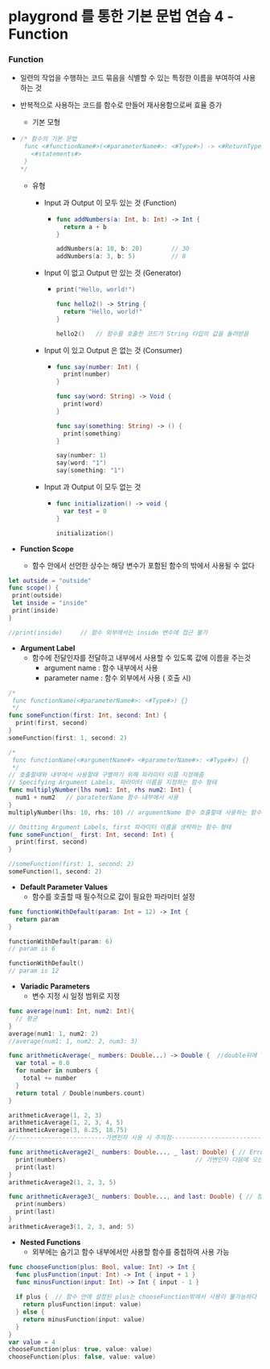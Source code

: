 # playgrond 를 통한 기본 문법 연습 4 - Function

### Function


- 일련의 작업을 수행하는 코드 묶음을 식별할 수 있는 특정한 이름을 부여하여 사용하는 것

- 반복적으로 사용하는 코드를 함수로 만들어 재사용함으로써 효율 증가


  - 기본 모형

- ```swift
  /* 함수의 기본 문법
   func <#functionName#>(<#parameterName#>: <#Type#>) -> <#ReturnType#> {
     <#statements#>
   }
  */
  ```


  - 유형

    - Input 과 Output 이 모두 있는 것 (Function)
      
      - ```swift
        func addNumbers(a: Int, b: Int) -> Int {
          return a + b
        }
        
        addNumbers(a: 10, b: 20) 		// 30
        addNumbers(a: 3, b: 5)			// 8
        ```
    - Input 이 없고 Output 만 있는 것 (Generator)
      
      - ```swift
        print("Hello, world!")
        
        func hello2() -> String {
          return "Hello, world!"
        }
        
        hello2()   // 함수를 호출한 코드가 String 타입의 값을 돌려받음
        ```
    - Input 이 있고 Output 은 없는 것 (Consumer)
      
      - ```swift
        func say(number: Int) {
          print(number)
        }
        
        func say(word: String) -> Void {
          print(word)
        }
        
        func say(something: String) -> () {
          print(something)
        }
        
        say(number: 1)
        say(word: "1")
        say(something: "1")
        ```
    - Input 과 Output 이 모두 없는 것
      - ```swift
        func initialization() -> void {
          var test = 0
        }
        
        initialization()
        ```

- **Function Scope**
  
  - 함수 안에서 선언한 상수는 해당 변수가 포함된 함수의 밖에서 사용될 수 없다

 ```swift
let outside = "outside"
func scope() {
  print(outside)
  let inside = "inside"
  print(inside)
}

//print(inside)		// 함수 외부에서는 inside 변수에 접근 불가
 ```

- **Argument Label**
  - 함수에 전달인자를 전달하고 내부에서 사용할 수 있도록 값에 이름을 주는것
    - argument name : 함수 내부에서 사용
    - parameter name : 함수 외부에서 사용 ( 호출 시)

```swift
/* 
 func functionName(<#parameterName#>: <#Type#>) {}
 */
func someFunction(first: Int, second: Int) {
  print(first, second)
}
someFunction(first: 1, second: 2)

/*
 func functionName(<#argumentName#> <#parameterName#>: <#Type#>) {}
 */
// 호출할때와 내부에서 사용할때 구별하기 위해 파라미터 이름 지정해줌
// Specifying Argument Labels, 파라미터 이름을 지정하는 함수 형태
func multiplyNumber(lhs num1: Int, rhs num2: Int) {
  num1 + num2	// parateterName 함수 내부에서 사용 
}
multiplyNumber(lhs: 10, rhs: 10) // argumentName 함수 호출할때 사용하는 함수

// Omitting Argument Labels, first 파라미터 이름을 생략하는 함수 형태
func someFunction(_ first: Int, second: Int) {
  print(first, second)
}

//someFunction(first: 1, second: 2)
someFunction(1, second: 2)
```

- **Default Parameter Values**
  - 함수를 호출할 때 필수적으로 값이 필요한 파라미터 설정

```swift
func functionWithDefault(param: Int = 12) -> Int {
  return param
}

functionWithDefault(param: 6)
// param is 6

functionWithDefault()
// param is 12
```

- **Variadic Parameters**
  - 변수 지정 시 일정 범위로 지정

```swift
func average(num1: Int, num2: Int){
  // 평균
}
average(num1: 1, num2: 2)
//average(num1: 1, num2: 2, num3: 3)

func arithmeticAverage(_ numbers: Double...) -> Double {  //double뒤에 "..."
  var total = 0.0
  for number in numbers {
    total += number
  }
  return total / Double(numbers.count)
}

arithmeticAverage(1, 2, 3)
arithmeticAverage(1, 2, 3, 4, 5)
arithmeticAverage(3, 8.25, 18.75)
//-------------------------가변인자 사용 시 주의점--------------------------------

func arithmeticAverage2(_ numbers: Double..., _ last: Double) { // Error
  print(numbers)									// 가변인자 다음에 오는 인자 뒤에는 값이 있어야 함
  print(last)
}
arithmeticAverage2(1, 2, 3, 5)

func arithmeticAverage3(_ numbers: Double..., and last: Double) { // 정상
  print(numbers)
  print(last)
}
arithmeticAverage3(1, 2, 3, and: 5)
```



- **Nested Functions**
  - 외부에는 숨기고 함수 내부에서만 사용할 함수를 중첩하여 사용 가능

```swift
func chooseFunction(plus: Bool, value: Int) -> Int {
  func plusFunction(input: Int) -> Int { input + 1 }
  func minusFunction(input: Int) -> Int { input - 1 }
  
  if plus {  // 함수 안에 설정된 plus는 chooseFunction밖에서 사용이 불가능하다
    return plusFunction(input: value)
  } else {
    return minusFunction(input: value)
  }
}
var value = 4
chooseFunction(plus: true, value: value)
chooseFunction(plus: false, value: value)
```
